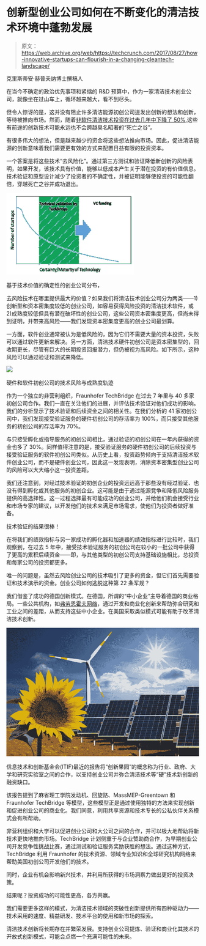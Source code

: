 # 创新型创业公司如何在不断变化的清洁技术环境中蓬勃发展

> 原文：<https://web.archive.org/web/https://techcrunch.com/2017/08/27/how-innovative-startups-can-flourish-in-a-changing-cleantech-landscape/>

克里斯蒂安·赫普夫纳博士撰稿人

在当今不确定的政治优先事项和紧缩的 R&D 预算中，作为一家清洁技术创业公司，就像坐在过山车上，循环越来越大，看不到尽头。

但令人惊讶的是，这并没有阻止许多清洁能源初创公司迸发出创新的想法和创新，等待被推向市场。然而，随着[非软件清洁技术投资在过去几年中下降了 50%](https://web.archive.org/web/20230308214007/https://eere-exchange.energy.gov/Default.aspx?Search=DE-FOA-0001703&SearchType=),这些有前途的创新技术可能永远也不会跨越臭名昭著的“死亡之谷”。

有很多伟大的想法，但是越来越少的资金将这些想法推向市场。因此，促进清洁能源的创新意味着我们需要更有效的方式来配置日益有限的投资资本。

一个答案是将这些技术“去风险化”。通过第三方测试和验证降低新创新的风险表明，如果开发，该技术具有价值，能够以低成本产生关于潜在投资的有价值信息。技术验证和原型设计减少了投资者的不确定性，并被证明能够使投资的可能性翻倍，穿越死亡之谷并成功退出。

![](img/a83b5cb081505e46d46293e7a663c103.png)

基于技术价值的确定性的创业公司分布，

去风险技术在哪里提供最大的价值？如果我们将清洁技术创业公司分为两类——1)创新型和资本密集度较低的创业公司，如容易获得风险投资的清洁技术软件，或 2)成熟度较低但具有潜在破坏性的创业公司，这些公司资本密集度更高，但尚未得到证明，并带来高风险——我们发现资本密集度更高的创业公司最划算。

一方面，软件创业通常被认为是低风险的，因为它们不需要大量的资本投资，失败可以通过软件更新来解决。另一方面，清洁技术硬件初创公司是资本密集型的，回收期更长，尽管有巨大的长期投资回报潜力，但仍被视为高风险。如下所示，这种风险可以通过验证和测试来降低。

![](img/ed3c82184b4905befee86e0bf4421e53.png)

硬件和软件初创公司的技术风险与成熟度轨迹

作为一个独立的非营利组织，Fraunhofer TechBridge 在过去 7 年里与 40 多家初创公司合作。我们一直在关注他们的进展，并评估技术验证对他们成功的影响。我们的分析显示了技术验证和后续资金之间的相关性。在我们分析的 41 家初创公司中，我们发现接受验证服务的硬件初创公司的存活率为 100%，而只接受其他服务的初创公司的存活率为 70%。

与只接受孵化或指导服务的初创公司相比，通过验证的初创公司在一年内获得的资金也多了 30%。同样值得注意的是，接受验证服务的硬件初创公司的后续投资与接受验证服务的软件初创公司类似。从历史上看，投资趋势倾向于支持清洁技术软件创业公司，而不是硬件创业公司，因此这一发现表明，消除资本密集型创业公司的风险可以大大缩小这一投资差距。

我们还注意到，对经过技术验证的初创企业的投资远远高于那些没有经过验证、也没有得到孵化或其他服务的初创企业。这可能是由于通过能源竞争和降低风险服务提供的高选择性。这一过程选择最有可能成功的创业公司，并给他们机会接受行业和市场专家的建议，以开发他们的技术来满足市场需求，使他们为投资者做好准备。

技术验证的结果很棒！

在将我们的绩效指标与另一家成功的孵化器和加速器的绩效指标进行比较时，我们观察到，在过去 5 年中，接受技术验证服务的初创公司在较小的一批公司中获得了更高的累积后续资金——即，与其他类型的初创公司支持基础设施相比，总投资和每家公司的投资都更多。

唯一的问题是，虽然去风险创业公司的技术吸引了更多的资金，但它们首先需要验证和技术演示的资金。创业公司如何逃脱这种第 22 条军规？

我们借鉴了成功的德国创新模式。在德国，所谓的“中小企业”主导着德国的商业格局。一些公共机构，如[弗劳恩霍夫网络](https://web.archive.org/web/20230308214007/https://www.asme.org/engineering-topics/articles/manufacturing-processing/how-does-germany-do-it)，通过开发和商业化创新来帮助弥合研究和工业之间的差距，从而支持这些中小企业。在美国采取类似模式可能有助于改革清洁技术创新。

![](img/820b274f1b66140e585256e3f6eef991.png)

信息技术和创新基金会(ITIF)最近的报告将“创新果园”的概念称为行业、政府、大学和研究实验室之间的合作，以支持创业公司并弥合清洁技术等“硬”技术新创新的融资缺口。

该报告提到了麻省理工学院发动机、回旋路、MassMEP-Greentown 和 Fraunhofer TechBridge 等模型，这些模型正是通过使用独特的方法来实现创新和促进创业公司的商业化。我们同意，利用共享资源和技术专长的公私伙伴关系模式会有所帮助。

非营利组织和大学可以促进创业公司和大公司之间的合作，并可以极大地帮助将新技术更快地推向市场。TechBridge 计划侧重于与企业赞助商合作，为早期创业公司开发竞争性挑战比赛，通过测试和验证服务奖励获胜的想法。通过这种方式，TechBridge 利用 Fraunhofer 的技术资源、领域专业知识和全球研究机构网络来帮助美国初创公司开发他们的技术。

同时，企业有机会影响新兴技术，并利用所获得的市场洞察力做出更好的投资决策。

结果呢？投资成功的可能性更高，各方共赢。

我们需要更多这样的模式，为清洁技术领域的突破性创新提供所有四种驱动力——技术采用的速度、精益研发、技术平台的使用和新市场的探索。

清洁技术创新将长期存在并繁荣发展。支持创业公司提炼、验证和商业化其技术的开放式创新模式，可能会点燃一个充满可能性的未来。